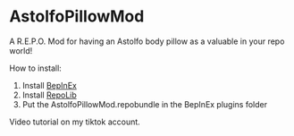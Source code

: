 # AstolfoPillowMod
A R.E.P.O. Mod for having an Astolfo body pillow as a valuable in your repo world!

How to install:

1. Install [BepInEx]([url](https://thunderstore.io/c/repo/p/BepInEx/BepInExPack/))
2. Install [RepoLib]([url](https://thunderstore.io/c/repo/p/Zehs/REPOLib/))
3. Put the AstolfoPillowMod.repobundle in the BepInEx plugins folder

Video tutorial on my tiktok account.
